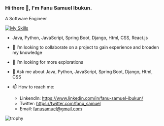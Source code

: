### Hi there 👋, I'm Fanu Samuel Ibukun.

A Software Engineer

[![My Skills](https://skillicons.dev/icons?i=java,python,html,css,js,postman,react,mysql)](https://skillicons.dev)
- Java, Python, JavaScript, Spring Boot, Django, Html, CSS, React.js

- 👯 I’m looking to collaborate on a project to gain experience and broaden my knowledge

- 🤔 I’m looking for more explorations

- 💬 Ask me about Java, Python, JavaScript, Spring Boot, Django, Html, CSS

- 📫 How to reach me: 
  - LinkendIn: https://www.linkedin.com/in/fanu-samuel-ibukun/
  - Twitter: https://twitter.com/fanu_samuel
  - Email: fanusamuel@gmail.com

![trophy](https://github-profile-trophy.vercel.app/?username=Kinsammy&theme=nord)

